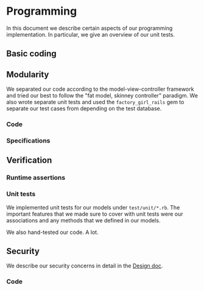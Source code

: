 # Programming

In this document we describe certain aspects of our programming implementation.  In particular, we give an overview of our unit tests.

## Basic coding

## Modularity

We separated our code according to the model-view-controller framework and  tried our best to follow the "fat model, skinney controller" paradigm.  We also wrote separate unit tests and used the `factory_girl_rails` gem to separate our test cases from depending on the test database.

### Code

### Specifications

## Verification

### Runtime assertions

### Unit tests

We implemented unit tests for our models under `test/unit/*.rb`.  The important features that we made sure to cover with unit tests were our associations and any methods that we defined in our models.

We also hand-tested our code.  A lot.

## Security

We describe our security concerns in detail in the [Design doc](Design.md).

### Code

